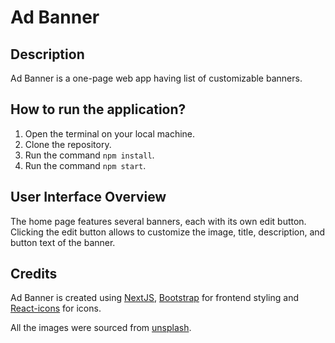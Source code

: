 # Ad Banner

## Description

Ad Banner is a one-page web app having list of customizable banners.

## How to run the application?

1) Open the terminal on your local machine.
2) Clone the repository.
3) Run the command `npm install`.
4) Run the command `npm start`.

## User Interface Overview

The home page features several banners, each with its own edit button. Clicking the edit button allows to customize the image, title, description, and button text of the banner.

## Credits

 Ad Banner is created using [NextJS](https://nextjs.org/), [Bootstrap](https://getbootstrap.com/) for frontend styling and [React-icons](https://react-icons.github.io/react-icons/) for icons.

 All the images were sourced from [unsplash](https://unsplash.com/).
